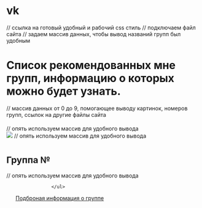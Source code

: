 # vk
<?php header("Content-Type: text/html; charset=UTF-8");?>
<!DOCTYPE html>
<html lang="ru">
<head>
	<meta charset="UTF-8">
	<meta name="viewport" content="width=device-width, initial scale=1.0">
	<meta http-equiv="X-UA-Compatible" content="ie=edge">
  <link rel="stylesheet" type:"css" href="style.css">
	<link rel="stylesheet" href="https://cdn.jsdelivr.net/npm/bootstrap@5.0.1/dist/css/bootstrap.min.css"> // ссылка на готовый удобный и рабочий сss стиль
	<title>Задание для ВК</title>
</head
<body>
<?php require "blocks/sod.php" ?> // подключаем файл сайта
<?php
   $a = array('МЧС', 'J06 | B8', 'Команда ВКонтакте', 'RDS GP', 'a', 'HistoryPorn', 'dailysh',
	  'DANK MEMES AYY LMAO', 'Grizzly Knows No Remorse | GKNR','ITc | сообщество программистов');?> // задаем массив данных, чтобы вывод названий групп был удобным
    <div class="pricing-header p-3 pb-md-4 mx-auto text-center">
      <h1 class="display-4 fw-normal">Список рекомендованных мне групп, информацию о которых можно будет узнать.</h1>
<div class="d-flex flex-wrap">
			<?php for ($i=0; $i<=9; $i++):?> // массив данных от 0 до 9, помогающее выводу картинок, номеров групп, ссылок на другие файлы сайта
	<div class="card mb-4 rounded-3 shadow-sm">
			 <div class="card-header py-3">
				 <h4 class="my-0 fw-normal"><?php echo $a[$i];?></h4> // опять используем массив для удобного вывода
			 </div>
			 <div class="card-body">
			 <img src="img/<?php echo ($i+1) ?>.jpg" class="img-thumbnail"> // опять используем массив для удобного вывода
				 <h1 class="card-title pricing-card-title"><small class="text-muted fw-light">Группа №<?php echo ($i+1) ?></small></h1> // опять используем массив для удобного вывода
				 <ul class="list-unstyled mt-3 mb-4">
					
				 </ul>
<a href="group<?php echo ($i+1) ?>.php" class="w-100 btn btn-lg btn-outline-primary">Подброная информация о группе</a>
			 </div>
		 </div> <?php endfor?>
</div>
</div>
</body>
</html>
